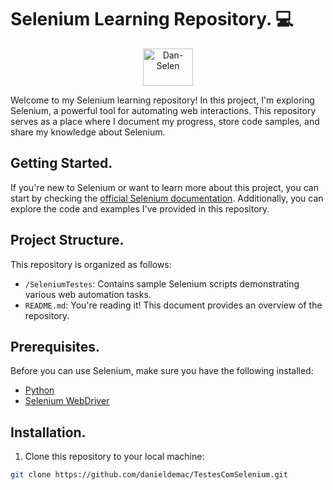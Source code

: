 # Selenium Learning Repository. 💻
<p align="center">
<img align="center" alt="Dan-Selen" height="60" width="80" src="https://cdn.jsdelivr.net/gh/devicons/devicon/icons/selenium/selenium-original.svg" />
</p>
Welcome to my Selenium learning repository! In this project, I'm exploring Selenium, a powerful tool for automating web interactions. This repository serves as a place where I document my progress, store code samples, and share my knowledge about Selenium.

## Getting Started.

If you're new to Selenium or want to learn more about this project, you can start by checking the [official Selenium documentation](https://www.selenium.dev/documentation/en/). Additionally, you can explore the code and examples I've provided in this repository.

## Project Structure.

This repository is organized as follows:

- `/SeleniumTestes`: Contains sample Selenium scripts demonstrating various web automation tasks.
- `README.md`: You're reading it! This document provides an overview of the repository.

## Prerequisites.

Before you can use Selenium, make sure you have the following installed:

- [Python](https://www.python.org/downloads/)
- [Selenium WebDriver](https://www.selenium.dev/documentation/en/webdriver/driver_requirements/)

## Installation.

1. Clone this repository to your local machine:

```bash
git clone https://github.com/danieldemac/TestesComSelenium.git


